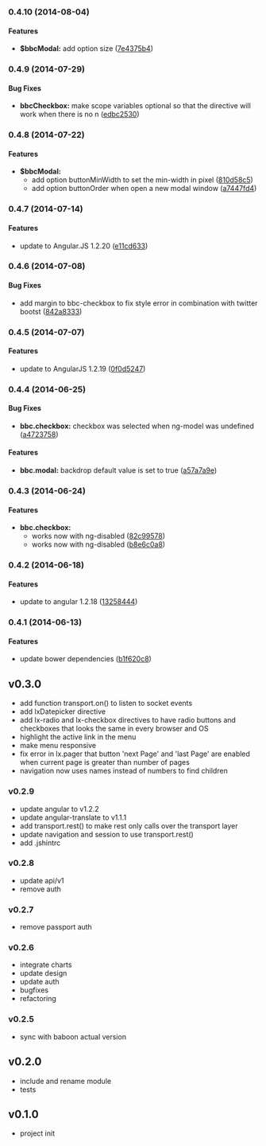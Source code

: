 <a name="0.4.10"></a>
### 0.4.10 (2014-08-04)


#### Features

* **$bbcModal:** add option size ([7e4375b4](https://github.com/litixsoft/baboon-client/commit/7e4375b4d6ab05370957b4ebaa314b08067344cc))


<a name="0.4.9"></a>
### 0.4.9 (2014-07-29)


#### Bug Fixes

* **bbcCheckbox:** make scope variables optional so that the directive will work when there is no n ([edbc2530](https://github.com/litixsoft/baboon-client/commit/edbc25308e1b317e480ff123189a4ab66814fcf0))


<a name="0.4.8"></a>
### 0.4.8 (2014-07-22)


#### Features

* **$bbcModal:**
  * add option buttonMinWidth to set the min-width in pixel ([810d58c5](https://github.com/litixsoft/baboon-client/commit/810d58c5a257a2cf42f266a8679bf9aed709ae13))
  * add option buttonOrder when open a new modal window ([a7447fd4](https://github.com/litixsoft/baboon-client/commit/a7447fd4cd1fda3159cf01c4ba575a06a40ed781))


<a name="0.4.7"></a>
### 0.4.7 (2014-07-14)


#### Features

* update to Angular.JS 1.2.20 ([e11cd633](https://github.com/litixsoft/baboon-client/commit/e11cd6337b169cc1e554e83b1ecbcabca3d93efa))


<a name="0.4.6"></a>
### 0.4.6 (2014-07-08)


#### Bug Fixes

* add margin to bbc-checkbox to fix style error in combination with twitter bootst ([842a8333](https://github.com/litixsoft/baboon-client/commit/842a83339f4368f64c71e00274726582a198065f))


<a name="0.4.5"></a>
### 0.4.5 (2014-07-07)


#### Features

* update to AngularJS 1.2.19 ([0f0d5247](https://github.com/litixsoft/baboon-client/commit/0f0d5247c92ba239df096dc824f1671e196911b9))


<a name="0.4.4"></a>
### 0.4.4 (2014-06-25)


#### Bug Fixes

* **bbc.checkbox:** checkbox was selected when ng-model was undefined ([a4723758](https://github.com/litixsoft/baboon-client/commit/a4723758f518a40439d08ca15921a874bd0e099b))


#### Features

* **bbc.modal:** backdrop default value is set to true ([a57a7a9e](https://github.com/litixsoft/baboon-client/commit/a57a7a9ef40a6b5229ffb021dd968fc667455666))


<a name="0.4.3"></a>
### 0.4.3 (2014-06-24)


#### Features

* **bbc.checkbox:**
  * works now with ng-disabled ([82c99578](https://github.com/litixsoft/baboon-client/commit/82c99578875215a364a3a07e9be113cf2c40b92d))
  * works now with ng-disabled ([b8e6c0a8](https://github.com/litixsoft/baboon-client/commit/b8e6c0a86ce03d265e36831f3598e715d2ce3fc5))


<a name="0.4.2"></a>
### 0.4.2 (2014-06-18)


#### Features

* update to angular 1.2.18 ([13258444](https://github.com/litixsoft/baboon-client/commit/132584440db4be1f910cac5856134949b934f381))


<a name="0.4.1"></a>
### 0.4.1 (2014-06-13)


#### Features

* update bower dependencies ([b1f620c8](https://github.com/litixsoft/baboon-client/commit/b1f620c804457440df783b12845e8d8934a86b93))


## v0.3.0
* add function transport.on() to listen to socket events
* add lxDatepicker directive
* add lx-radio and lx-checkbox directives to have radio buttons and checkboxes that looks the same in every browser and OS
* highlight the active link in the menu
* make menu responsive
* fix error in lx.pager that button 'next Page' and 'last Page' are enabled when current page is greater than number of pages
* navigation now uses names instead of numbers to find children

### v0.2.9
* update angular to v1.2.2
* update angular-translate to v1.1.1
* add transport.rest() to make rest only calls over the transport layer
* update navigation and session to use transport.rest()
* add .jshintrc

### v0.2.8
* update api/v1
* remove auth

### v0.2.7
* remove passport auth

### v0.2.6
* integrate charts
* update design
* update auth
* bugfixes
* refactoring

### v0.2.5
* sync with baboon actual version

## v0.2.0
* include and rename module
* tests

## v0.1.0
*  project init